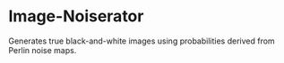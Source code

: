 # Image-Noiserator
Generates true black-and-white images using probabilities derived from Perlin noise maps.
